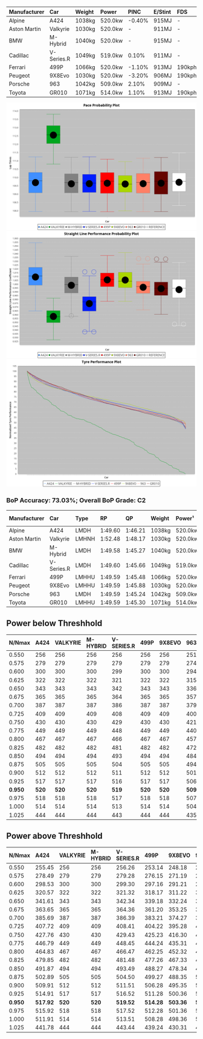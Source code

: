| Manufacturer | Car        | Weight | Power   | PINC    | E/Stint | FDS     |
|:-|:-|:-|:-|:-|:-|:-|
| Alpine       | A424       | 1038kg | 520.0kw | -0.40%  | 915MJ   |    -    |
| Aston Martin | Valkyrie   | 1030kg | 520.0kw |    -    | 911MJ   |    -    |
| BMW          | M-Hybrid   | 1040kg | 520.0kw |    -    | 915MJ   |    -    |
| Cadillac     | V-Series.R | 1049kg | 519.0kw | 0.10%   | 911MJ   |    -    |
| Ferrari      | 499P       | 1066kg | 520.0kw | -1.10%  | 913MJ   | 190kph  |
| Peugeot      | 9X8Evo     | 1030kg | 520.0kw | -3.20%  | 906MJ   | 190kph  |
| Porsche      | 963        | 1042kg | 509.0kw | 2.10%   | 909MJ   |    -    |
| Toyota       | GR010      | 1071kg | 514.0kw | 1.10%   | 913MJ   | 190kph  |

![PACECHART](./IMG/AUTO.png)
![STRAIGHTLINEPERFORMANCECHART](./IMG/AUTO_sp.png)
![TYREPERFORMANCECHART](./IMG/AUTO_tw.png)

### BoP Accuracy: 73.03%; Overall BoP Grade: C2
| Manufacturer | Car        | Type  | RP      | QP      | Weight | Power¹  | Threshhold | PINC    | Power²   | E/Stint | AVG Vmax  | FDS     | RDLC | L/Stint | BOP-Grade | Model Accuracy | Model Points | Match% | SimDiff |
|:-|:-|:-|:-|:-|:-|:-|:-|:-|:-|:-|:-|:-|:-|:-|:-|:-|:-|:-|:-|
| Alpine       | A424       | LMDH  | 1:49.60 | 1:46.21 | 1038kg | 520.0kw | 250.0kph   | -0.40%  | 517.90kw |  915MJ  | 294.73kph |    -    | 1.01 | 33      | -B1       | 99.49%         | 1360         | 86.01% | +0.07   |
| Aston Martin | Valkyrie   | LMHNH | 1:52.48 | 1:48.17 | 1030kg | 520.0kw | 0.0kph     |    -    | 520.00kw |  911MJ  | 286.40kph |    -    | 1.04 | 33      | +Ω2       | 100.00%        | 312          | -4.32% | #       |
| BMW          | M-Hybrid   | LMDH  | 1:49.58 | 1:45.27 | 1040kg | 520.0kw | 250.0kph   |    -    | 520.00kw |  915MJ  | 293.62kph |    -    | 1.01 | 33      | -B1       | 98.62%         | 2363         | 85.50% | +0.41   |
| Cadillac     | V-Series.R | LMDH  | 1:49.60 | 1:45.66 | 1049kg | 519.0kw | 250.0kph   | 0.10%   | 519.50kw |  911MJ  | 288.18kph |    -    | 1.01 | 33      | -B1       | 98.50%         | 4201         | 86.76% | +0.99   |
| Ferrari      | 499P       | LMHHU | 1:49.59 | 1:45.48 | 1066kg | 520.0kw | 250.0kph   | -1.10%  | 514.30kw |  913MJ  | 292.04kph | 190kph  | 1.02 | 33      | -B2       | 100.00%        | 4441         | 82.43% | +0.27   |
| Peugeot      | 9X8Evo     | LMHHU | 1:49.59 | 1:45.88 | 1030kg | 520.0kw | 250.0kph   | -3.20%  | 503.40kw |  906MJ  | 293.59kph | 190kph  | 1.02 | 33      | -C1       | 100.00%        | 808          | 79.02% | +1.07   |
| Porsche      | 963        | LMDH  | 1:49.59 | 1:45.24 | 1042kg | 509.0kw | 250.0kph   | 2.10%   | 519.70kw |  909MJ  | 291.80kph |    -    | 1.01 | 33      | -B2       | 99.87%         | 12613        | 83.85% | +0.48   |
| Toyota       | GR010      | LMHHU | 1:49.59 | 1:45.30 | 1071kg | 514.0kw | 250.0kph   | 1.10%   | 519.70kw |  913MJ  | 289.71kph | 190kph  | 1.01 | 33      | -B2       | 99.73%         | 2956         | 84.98% | +0.34   |

## Power below Threshhold
| N/Nmax    | A424    | VALKYRIE | M-HYBRID | V-SERIES.R | 499P    | 9X8EVO  | 963     | GR010   |
|:-|:-|:-|:-|:-|:-|:-|:-|:-|
|  0.550    |  256    |  256     |  256     |  256       |  256    |  256    |  251    |  253    |
|  0.575    |  279    |  279     |  279     |  279       |  279    |  279    |  274    |  276    |
|  0.600    |  300    |  300     |  300     |  299       |  300    |  300    |  294    |  297    |
|  0.625    |  322    |  322     |  322     |  321       |  322    |  322    |  315    |  318    |
|  0.650    |  343    |  343     |  343     |  342       |  343    |  343    |  336    |  339    |
|  0.675    |  365    |  365     |  365     |  364       |  365    |  365    |  357    |  361    |
|  0.700    |  387    |  387     |  387     |  386       |  387    |  387    |  379    |  383    |
|  0.725    |  409    |  409     |  409     |  408       |  409    |  409    |  400    |  404    |
|  0.750    |  430    |  430     |  430     |  429       |  430    |  430    |  421    |  425    |
|  0.775    |  449    |  449     |  449     |  448       |  449    |  449    |  440    |  444    |
|  0.800    |  467    |  467     |  467     |  466       |  467    |  467    |  457    |  462    |
|  0.825    |  482    |  482     |  482     |  481       |  482    |  482    |  472    |  477    |
|  0.850    |  494    |  494     |  494     |  493       |  494    |  494    |  484    |  488    |
|  0.875    |  505    |  505     |  505     |  504       |  505    |  505    |  494    |  499    |
|  0.900    |  512    |  512     |  512     |  511       |  512    |  512    |  501    |  506    |
|  0.925    |  517    |  517     |  517     |  516       |  517    |  517    |  506    |  511    |
| **0.950** | **520** | **520**  | **520**  | **519**    | **520** | **520** | **509** | **514** |
|  0.975    |  518    |  518     |  518     |  517       |  518    |  518    |  507    |  512    |
|  1.000    |  514    |  514     |  514     |  513       |  514    |  514    |  504    |  508    |
|  1.025    |  444    |  444     |  444     |  443       |  444    |  444    |  435    |  439    |

## Power above Threshhold
| N/Nmax    | A424       | VALKYRIE | M-HYBRID | V-SERIES.R | 499P       | 9X8EVO     | 963        | GR010      |
|:-|:-|:-|:-|:-|:-|:-|:-|:-|
|  0.550    |  255.45    |  256     |  256     |  256.26    |  253.14    |  248.18    |  256.34    |  256.32    |
|  0.575    |  278.49    |  279     |  279     |  279.28    |  276.15    |  271.19    |  279.37    |  279.35    |
|  0.600    |  298.53    |  300     |  300     |  299.30    |  297.16    |  291.21    |  299.40    |  299.38    |
|  0.625    |  320.57    |  322     |  322     |  321.32    |  318.17    |  311.22    |  321.43    |  321.40    |
|  0.650    |  341.61    |  343     |  343     |  342.34    |  339.18    |  332.24    |  342.45    |  342.43    |
|  0.675    |  363.65    |  365     |  365     |  364.36    |  361.20    |  353.25    |  364.48    |  364.46    |
|  0.700    |  385.69    |  387     |  387     |  386.39    |  383.21    |  374.27    |  386.51    |  386.49    |
|  0.725    |  407.72    |  409     |  409     |  408.41    |  404.22    |  395.28    |  408.54    |  408.51    |
|  0.750    |  427.76    |  430     |  430     |  429.43    |  425.23    |  416.30    |  429.57    |  429.54    |
|  0.775    |  446.79    |  449     |  449     |  448.45    |  444.24    |  435.31    |  448.59    |  448.56    |
|  0.800    |  464.83    |  467     |  467     |  466.47    |  462.25    |  452.32    |  466.62    |  466.59    |
|  0.825    |  479.85    |  482     |  482     |  481.48    |  477.26    |  467.33    |  481.64    |  481.61    |
|  0.850    |  491.87    |  494     |  494     |  493.49    |  488.27    |  478.34    |  493.65    |  493.62    |
|  0.875    |  502.89    |  505     |  505     |  504.50    |  499.27    |  488.35    |  504.67    |  504.64    |
|  0.900    |  509.91    |  512     |  512     |  511.51    |  506.28    |  495.35    |  511.68    |  511.64    |
|  0.925    |  514.91    |  517     |  517     |  516.52    |  511.28    |  500.36    |  516.69    |  516.65    |
| **0.950** | **517.92** | **520**  | **520**  | **519.52** | **514.28** | **503.36** | **519.69** | **519.65** |
|  0.975    |  515.92    |  518     |  518     |  517.52    |  512.28    |  501.36    |  517.69    |  517.65    |
|  1.000    |  511.91    |  514     |  514     |  513.51    |  508.28    |  498.36    |  513.68    |  513.65    |
|  1.025    |  441.78    |  444     |  444     |  443.44    |  439.24    |  430.31    |  443.59    |  443.56    |
